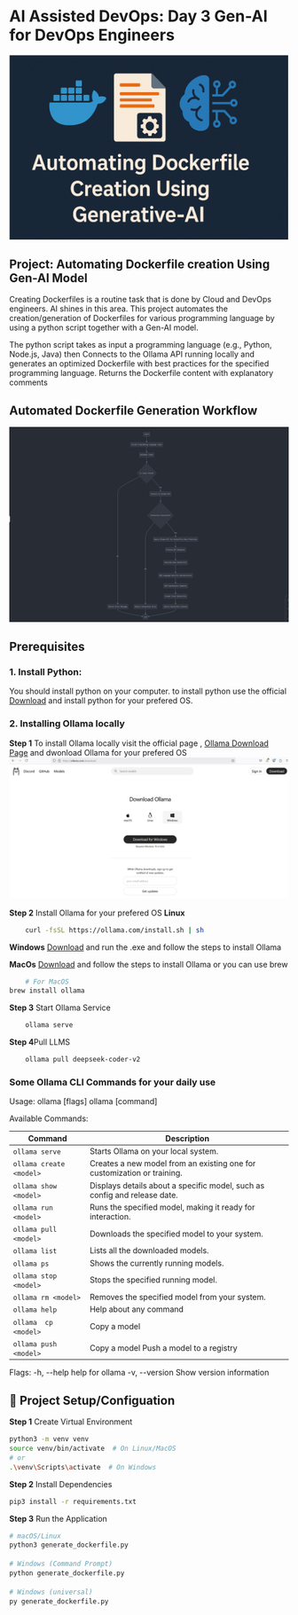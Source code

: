 # AI Assisted DevOps: Day 3 Gen-AI for DevOps Engineers

![Automating Dockerfile creation](./images/Gen-AI.png)

## Project: Automating Dockerfile creation Using  Gen-AI Model
Creating Dockerfiles is a routine task that is done by Cloud and DevOps engineers. AI shines in this area. This project automates the creation/generation of Dockerfiles for various programming language by using a python script together with a  Gen-AI model.  

The python script takes as input a programming language  (e.g., Python, Node.js, Java) then Connects to the Ollama API running locally and generates an optimized Dockerfile with best practices for the specified programming language.  Returns the Dockerfile content with explanatory comments

## Automated Dockerfile Generation Workflow
![Dockerfile Generation Workflow](image-1.png)

## Prerequisites

### 1. Install Python: 
You should install python on your computer. to install python use the official [Download](https://www.python.org/downloads/) and install python for your prefered OS.

### 2. Installing Ollama locally
**Step 1** To install Ollama locally visit the official page , [Ollama Download Page](https://ollama.com/download) and dwonload Ollama for your prefered OS 
![Download Ollama ](./images/download-ollama.png)

**Step 2** Install Ollama for your prefered OS
**Linux**
```bash
    curl -fsSL https://ollama.com/install.sh | sh
```

**Windows**
[Download](https://ollama.com/download/windows) and run the .exe and follow the steps to install Ollama

**MacOs**
[Download](https://ollama.com/download/mac)  and follow the steps to install Ollama or you can use brew

```bash
    # For MacOS
brew install ollama
```

**Step 3** Start Ollama Service
```bash
    ollama serve
```
**Step 4**Pull LLMS 

```bash
    ollama pull deepseek-coder-v2
```
### Some  Ollama CLI Commands for your daily use

Usage:
  ollama [flags]
  ollama [command]

Available Commands:

| Command                  | Description                                                              |
|--------------------------|--------------------------------------------------------------------------|
| `ollama serve`           | Starts Ollama on your local system.                                      |
| `ollama create <model>`  | Creates a new model from an existing one for customization or training.  |
| `ollama show <model>`    | Displays details about a specific model, such as config and release date.|
| `ollama run <model>`     | Runs the specified model, making it ready for interaction.               |
| `ollama pull <model>`    | Downloads the specified model to your system.                            |
| `ollama list`            | Lists all the downloaded models.                                         |
| `ollama ps`              | Shows the currently running models.                                      |
| `ollama stop <model>`    | Stops the specified running model.                                       |
| `ollama rm <model>`      | Removes the specified model from your system.                            |
| `ollama help `           | Help about any command                                                   | 
| `ollama  cp  <model>`    | Copy a model                                                             | 
| `ollama push <model>`    | Copy a model   Push a model to a registry                                |  


Flags:
  -h, --help      help for ollama
  -v, --version   Show version information

## 🚀 Project Setup/Configuation

**Step 1** Create Virtual Environment

```bash
python3 -m venv venv
source venv/bin/activate  # On Linux/MacOS
# or
.\venv\Scripts\activate  # On Windows
```


**Step 2** Install Dependencies

```bash
pip3 install -r requirements.txt
```


**Step 3** Run the Application
```bash
# macOS/Linux
python3 generate_dockerfile.py

# Windows (Command Prompt)
python generate_dockerfile.py

# Windows (universal)
py generate_dockerfile.py

```
